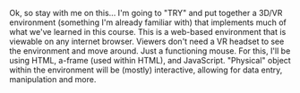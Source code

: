Ok, so stay with me on this... I'm going to "TRY" and put together a 3D/VR environment (something I'm already familiar with) that implements much of what we've learned in this course. This is a web-based environment that is viewable on any internet browser. Viewers don't need a VR headset to see the environment and move around. Just a functioning mouse. For this, I'll be using HTML, a-frame (used within HTML), and JavaScript. "Physical" object within the environment will be (mostly) interactive, allowing for data entry, manipulation and more.

